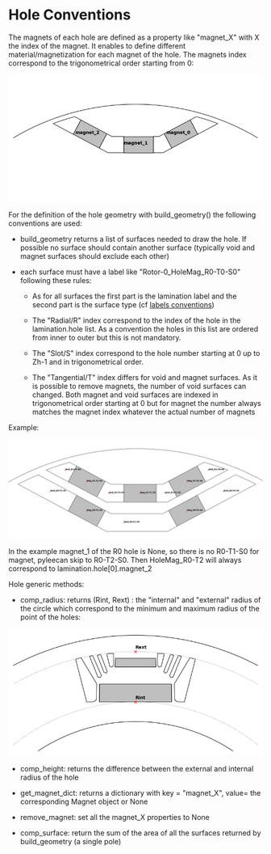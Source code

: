 Hole Conventions
================

The magnets of each hole are defined as a property like "magnet_X" with X the index of the magnet. It enables to define different material/magnetization for each magnet of the hole. The magnets index correspond to the trigonometrical order starting from 0:

![](_static/Hole_Convention/Hole_magnet_id.png)

For the definition of the hole geometry with build_geometry() the following conventions are used:

- build_geometry returns a list of surfaces needed to draw the hole. If possible no surface should contain another surface (typically void and magnet surfaces should exclude each other)

- each surface must have a label like "Rotor-0_HoleMag_R0-T0-S0" following these rules:

    - As for all surfaces the first part is the lamination label and the second part is the surface type (cf [labels conventions](https://pyleecan.org/label.convention.html))

    - The "Radial/R" index correspond to the index of the hole in the lamination.hole list. As a convention the holes in this list are ordered from inner to outer but this is not mandatory.

    - The "Slot/S" index correspond to the hole number starting at 0 up to Zh-1 and in trigonometrical order.

    - The "Tangential/T" index differs for void and magnet surfaces. As it is possible to remove magnets, the number of void surfaces can changed. Both magnet and void surfaces are indexed in trigonometrical order starting at 0 but for magnet the number always matches the magnet index whatever the actual number of magnets

Example:

![](_static/Hole_Convention/Hole_RTS.PNG)

In the example magnet_1 of the R0 hole is None, so there is no R0-T1-S0 for magnet, pyleecan skip to R0-T2-S0. Then HoleMag_R0-T2 will always correspond to lamination.hole[0].magnet_2

Hole generic methods:

- comp_radius:  returns (Rint, Rext) : the "internal" and "external" radius of the circle which correspond to the minimum and maximum radius of the point of the holes:

![](_static/Hole_Convention/Hole_radius.png)

- comp_height: returns the difference between the external and internal radius of the hole

- get_magnet_dict: returns a dictionary with key = "magnet_X", value= the corresponding Magnet object or None

- remove_magnet: set all the magnet_X properties to None

- comp_surface: return the sum of the area of all the surfaces returned by build_geometry (a single pole)

